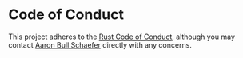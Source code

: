 # Code of Conduct

This project adheres to the [Rust Code of Conduct][CoC], although you may
contact [Aaron Bull Schaefer][mailto] directly with any concerns.

[CoC]: https://www.rust-lang.org/conduct.html
[mailto]: mailto:aaron@elasticdog.com
